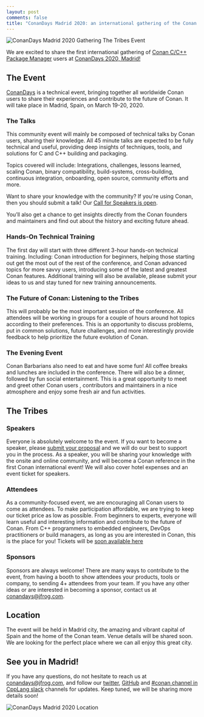 ```yaml
---
layout: post
comments: false
title: "ConanDays Madrid 2020: an international gathering of the Conan C and C++ package manager community"
---
```


<p class="centered">
    <img  src="{{ site.url }}/assets/post_images/2019-11-04/ConanDays-Madrid-2020.png" align="center" alt="ConanDays Madrid 2020 Gathering The Tribes Event"/>
</p>

We are excited to share the first international gathering of [Conan C/C++ Package Manager](https://conan.io/) users at [ConanDays 2020, Madrid!](https://conandays.conan.io/)

## The Event

[ConanDays](https://conandays.conan.io/) is a technical event, bringing together all worldwide Conan users to share their experiences and contribute to the future of Conan. It will take place in Madrid, Spain, on March 19-20, 2020.

### The Talks
This community event will mainly be composed of technical talks by Conan users, sharing their knowledge. All 45 minute talks are expected to be fully technical and useful, providing deep insights of techniques, tools, and solutions for C and C++ building and packaging.

Topics covered will include: Integrations, challenges, lessons learned, scaling Conan, binary compatibility, build-systems, cross-building, continuous integration, onboarding, open source, community efforts and more.

Want to share your knowledge with the community? If you're using Conan, then you should submit a talk! Our [Call for Speakers is open](https://sessionize.com/conandays-2020/).

You’ll also get a chance to get insights directly from the Conan founders and maintainers and find out about the history and exciting future ahead.

### Hands-On Technical Training
The first day will start with three different 3-hour hands-on technical training. Including: Conan introduction for beginners, helping those starting out get the most out of the rest of the conference, and Conan advanced topics for more savvy users, introducing some of the latest and greatest Conan features. Additional training will also be available, please submit your ideas to us and stay tuned for new training announcements.

### The Future of Conan: Listening to the Tribes
This will probably be the most important session of the conference. All attendees will be working in groups for a couple of hours around hot topics according to their preferences. This is an opportunity to discuss problems, put in common solutions, future challenges, and more interestingly provide feedback to help prioritize the future evolution of Conan.

### The Evening Event
Conan Barbarians also need to eat and have some fun! All coffee breaks and lunches are included in the conference. There will also be a dinner, followed by fun social entertainment. This is a great opportunity to meet and greet other Conan users , contributors and maintainers in a nice atmosphere and enjoy some fresh air and fun activities.

## The Tribes

### Speakers
Everyone is absolutely welcome to the event. If you want to become a speaker, please [submit your proposal](https://sessionize.com/conandays-2020/) and we will do our best to support you in the process. As a speaker, you will be sharing your knowledge with the onsite and online community, and will become a Conan reference in the first Conan international event! We will also cover hotel expenses and an event ticket for speakers. 

### Attendees
As a community-focused event, we are encouraging all Conan users to come as attendees. To make participation affordable, we are trying to keep our ticket price as low as possible. From beginners to experts, everyone will learn useful and interesting information and contribute to the future of Conan. From C++ programmers to embedded engineers, DevOps practitioners or build managers, as long as you are interested in Conan, this is the place for you! Tickets will be [soon available here](https://www.eventbrite.com/e/conandays-2020-gathering-the-tribes-tickets-75869891889)

### Sponsors
Sponsors are always welcome! There are many ways to contribute to the event, from having a booth to show attendees your products, tools or company, to sending 4+ attendees from your team. If you have any other ideas or are interested in becoming a sponsor, contact us at conandays@jfrog.com.

## Location
The event will be held in Madrid city, the amazing and vibrant capital of Spain and the home of the Conan team. Venue details will be shared soon. We are looking for the perfect place where we can all enjoy this great city.


## See you in Madrid!
If you have any questions, do not hesitate to reach us at conandays@jfrog.com, and follow our [twitter](https://twitter.com/conan_io), [GitHub](https://github.com/conan-io/conan) and [#conan channel in CppLang slack](https://cpplang.slack.com) channels for updates. Keep tuned, we will be sharing more details soon!



<p class="centered">
    <img  src="{{ site.url }}/assets/post_images/2019-11-04/ConanDays-Madrid-skyline.png" align="center" alt="ConanDays Madrid 2020 Location"/>
</p>
